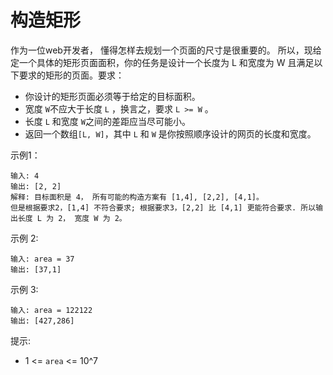 # 构造矩形

作为一位web开发者， 懂得怎样去规划一个页面的尺寸是很重要的。 所以，现给定一个具体的矩形页面面积，你的任务是设计一个长度为 L 和宽度为 W 且满足以下要求的矩形的页面。要求：

* 你设计的矩形页面必须等于给定的目标面积。
* 宽度 `W`不应大于长度 `L` ，换言之，要求 `L >= W` 。
* 长度 `L` 和宽度 `W`之间的差距应当尽可能小。
* 返回一个数组`[L, W]`，其中 `L` 和 `W` 是你按照顺序设计的网页的长度和宽度。


示例1：

```
输入: 4
输出: [2, 2]
解释: 目标面积是 4， 所有可能的构造方案有 [1,4], [2,2], [4,1]。
但是根据要求2，[1,4] 不符合要求; 根据要求3，[2,2] 比 [4,1] 更能符合要求. 所以输出长度 L 为 2， 宽度 W 为 2。
```

示例 2:

```
输入: area = 37
输出: [37,1]
```

示例 3:

```
输入: area = 122122
输出: [427,286]
```

提示:

* 1 <= `area` <= 10^7